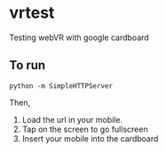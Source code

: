 # vrtest
Testing webVR with google cardboard

## To run
```
python -m SimpleHTTPServer
```

Then,

1.  Load the url in your mobile.
2.  Tap on the screen to go fullscreen
3.  Insert your mobile into the cardboard
